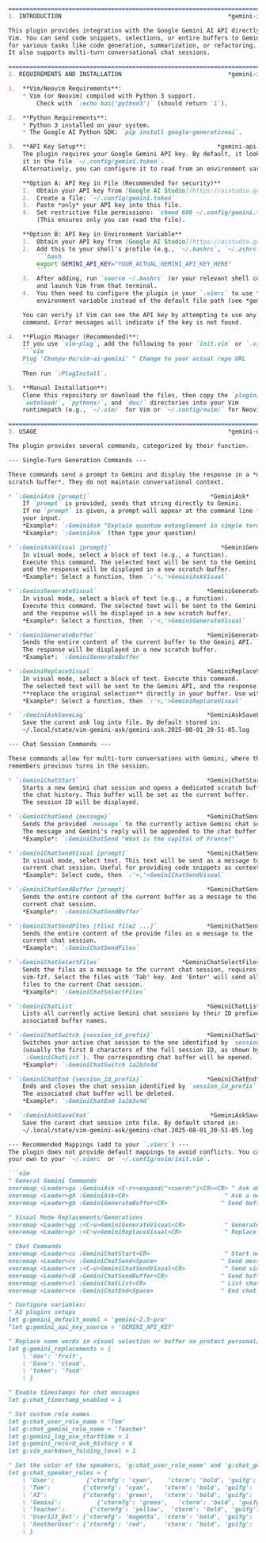 ```markdown

==============================================================================
1. INTRODUCTION                                               *gemini-intro*

This plugin provides integration with the Google Gemini AI API directly within
Vim. You can send code snippets, selections, or entire buffers to Gemini
for various tasks like code generation, summarization, or refactoring.
It also supports multi-turn conversational chat sessions.

==============================================================================
2. REQUIREMENTS AND INSTALLATION                              *gemini-install*

1.  **Vim/Neovim Requirements**:
    * Vim (or Neovim) compiled with Python 3 support.
        Check with `:echo has('python3')` (should return `1`).

2.  **Python Requirements**:
    * Python 3 installed on your system.
    * The Google AI Python SDK: `pip install google-generativeai`.

3.  **API Key Setup**:                                     *gemini-api-key*
    The plugin requires your Google Gemini API key. By default, it looks for
    it in the file `~/.config/gemini.token`.
    Alternatively, you can configure it to read from an environment variable.

    **Option A: API Key in File (Recommended for security)**
    1.  Obtain your API key from [Google AI Studio](https://aistudio.google.com/).
    2.  Create a file: `~/.config/gemini.token`
    3.  Paste *only* your API key into this file.
    4.  Set restrictive file permissions: `chmod 600 ~/.config/gemini.token`
        (This ensures only you can read the file).

    **Option B: API Key in Environment Variable**
    1.  Obtain your API key from [Google AI Studio](https://aistudio.google.com/).
    2.  Add this to your shell's profile (e.g., `~/.bashrc`, `~/.zshrc`, `~/.profile`):
        ```bash
        export GEMINI_API_KEY="YOUR_ACTUAL_GEMINI_API_KEY_HERE"
        ```
    3.  After adding, run `source ~/.bashrc` (or your relevant shell config file)
        and launch Vim from that terminal.
    4.  You then need to configure the plugin in your `.vimrc` to use this
        environment variable instead of the default file path (see *gemini-config*).

    You can verify if Vim can see the API key by attempting to use any plugin
    command. Error messages will indicate if the key is not found.

4.  **Plugin Manager (Recommended)**:
    If you use `vim-plug`, add the following to your `init.vim` or `.vimrc`:
    ```vim
    Plug 'Chunyu-Hu/vim-ai-gemini' " Change to your actual repo URL
    ```
    Then run `:PlugInstall`.

5.  **Manual Installation**:
    Clone this repository or download the files, then copy the `plugin/`,
    `autoload/`, `pythonx/`, and `doc/` directories into your Vim
    runtimepath (e.g., `~/.vim/` for Vim or `~/.config/nvim/` for Neovim).

==============================================================================
3. USAGE                                                      *gemini-usage*

The plugin provides several commands, categorized by their function.

--- Single-Turn Generation Commands ---

These commands send a prompt to Gemini and display the response in a *new
scratch buffer*. They do not maintain conversational context.

* `:GeminiAsk [prompt]`                                  *GeminiAsk*
    If `prompt` is provided, sends that string directly to Gemini.
    If no `prompt` is given, a prompt will appear at the command line for
    your input.
    *Example*: `:GeminiAsk "Explain quantum entanglement in simple terms."`
    *Example*: `:GeminiAsk` (then type your question)

* `:GeminiAskVisual [prompt]`                               *GeminiGenerateVisual*
    In visual mode, select a block of text (e.g., a function).
    Execute this command. The selected text will be sent to the Gemini API,
    and the response will be displayed in a new scratch buffer.
    *Example*: Select a function, then `:'<,'>GeminiAskVisual`

* `:GeminiGenerateVisual`                               *GeminiGenerateVisual*
    In visual mode, select a block of text (e.g., a function).
    Execute this command. The selected text will be sent to the Gemini API,
    and the response will be displayed in a new scratch buffer.
    *Example*: Select a function, then `:'<,'>GeminiGenerateVisual`

* `:GeminiGenerateBuffer`                               *GeminiGenerateBuffer*
    Sends the entire content of the current buffer to the Gemini API.
    The response will be displayed in a new scratch buffer.
    *Example*: `:GeminiGenerateBuffer`

* `:GeminiReplaceVisual`                                *GeminiReplaceVisual*
    In visual mode, select a block of text. Execute this command.
    The selected text will be sent to the Gemini API, and the response will
    **replace the original selection** directly in your buffer. Use with care!
    *Example*: Select a function, then `:'<,'>GeminiReplaceVisual`

*  `:GeminiAskSaveLog`                                  *GeminiAskSaveLog*
    Save the curent ask log into file. By default stored in:
    ~/.local/state/vim-gemini-ask/gemini-ask.2025-08-01_20-51-05.log

--- Chat Session Commands ---

These commands allow for multi-turn conversations with Gemini, where the AI
remembers previous turns in the session.

* `:GeminiChatStart`                                    *GeminiChatStart*
    Starts a new Gemini chat session and opens a dedicated scratch buffer for
    the chat history. This buffer will be set as the current buffer.
    The session ID will be displayed.

* `:GeminiChatSend {message}`                           *GeminiChatSend*
    Sends the provided `message` to the currently active Gemini chat session.
    The message and Gemini's reply will be appended to the chat buffer.
    *Example*: `:GeminiChatSend "What is the capital of France?"`

* `:GeminiChatSendVisual [prompt]`                      *GeminiChatSendVisual*
    In visual mode, select text. This text will be sent as a message to the
    current chat session. Useful for providing code snippets as context.
    *Example*: Select code, then `:'<,'>GeminiChatSendVisual`

* `:GeminiChatSendBuffer [prompt]`                      *GeminiChatSendBuffer*
    Sends the entire content of the current buffer as a message to the
    current chat session.
    *Example*: `:GeminiChatSendBuffer`

* `:GeminiChatSendFiles [file1 file2 ...]`              *GeminiChatSendFiles*
    Sends the entire content of the provide files as a message to the
    current chat session.
    *Example*: `:GeminiChatSendFiles`

* `:GeminiChatSelectFiles`                       *GeminiChatSelectFiles*
    Sends the files as a message to the current chat session, requires
    vim-fzf. Select the files with 'Tab' key. And 'Enter' will send all
    files to the current Chat session.
    *Example*: `:GeminiChatSelectFiles`

* `:GeminiChatList`                                     *GeminiChatList*
    Lists all currently active Gemini chat sessions by their ID prefixes and
    associated buffer names.

* `:GeminiChatSwitch {session_id_prefix}`               *GeminiChatSwitch*
    Switches your active chat session to the one identified by `session_id_prefix`
    (usually the first 8 characters of the full session ID, as shown by
    `:GeminiChatList`). The corresponding chat buffer will be opened.
    *Example*: `:GeminiChatSwitch 1a2b3c4d`

* `:GeminiChatEnd {session_id_prefix}`                  *GeminiChatEnd*
    Ends and closes the chat session identified by `session_id_prefix`.
    The associated chat buffer will be deleted.
    *Example*: `:GeminiChatEnd 1a2b3c4d`

*  `:GeminiAskSaveChat`                                  *GeminiAskSaveChat*
    Save the curent chat session into file. By default stored in:
    ~/.local/state/vim-gemini-ask/gemini-chat.2025-08-01_20-51-05.log

--- Recommended Mappings (add to your `.vimrc`) ---
The plugin does not provide default mappings to avoid conflicts. You can add
your own to your `~/.vimrc` or `~/.config/nvim/init.vim`.

```vim
" General Gemini Commands
nnoremap <Leader>ga :GeminiAsk <C-r>=expand("<cword>")<CR><CR> " Ask about word under cursor
nnoremap <Leader>gA :GeminiAsk<CR>                           " Ask a new question via prompt
nnoremap <Leader>gb :GeminiGenerateBuffer<CR>               " Send buffer to Gemini

" Visual Mode Replacements/Generations
vnoremap <Leader>gg :<C-u>GeminiGenerateVisual<CR>           " Generate (new buffer)
vnoremap <Leader>gr :<C-u>GeminiReplaceVisual<CR>            " Replace in-place

" Chat Commands
nnoremap <Leader>cs :GeminiChatStart<CR>                     " Start new chat
nnoremap <Leader>cc :GeminiChatSend<Space>                  " Send message (prompt for input)
vnoremap <Leader>cv :<C-u>GeminiChatSendVisual<CR>           " Send visual selection to chat
nnoremap <Leader>cB :GeminiChatSendBuffer<CR>               " Send buffer to chat
nnoremap <Leader>cl :GeminiChatList<CR>                     " List chats
nnoremap <Leader>ce :GeminiChatEnd<Space>                   " End chat (prompt for ID)

" Configure variables:
" AI plugins setups
let g:gemini_default_model = 'gemini-2.5-pro'
"let g:gemini_api_key_source = 'GEMINI_API_KEY'

" Replace some words in visual selection or buffer so protect personal/sensitive information
let g:gemini_replacements = {
    \ 'dav': 'fruit',
    \ 'Dave': 'cloud',
    \ 'token': 'food'
    \ }

" Enable timestamps for chat messages
let g:chat_timestamp_enabled = 1

" Set custom role names
let g:chat_user_role_name = 'Tom'
let g:chat_gemini_role_name = 'Teacher'
let g:gemini_log_use_starttime = 1
let g:gemini_record_ask_history = 0
let g:vim_markdown_folding_level = 1

" Set the color of the speakers, 'g:chat_user_role_name' and 'g:chat_gemini_role_name'
let g:chat_speaker_roles = {
    \ 'User':         {'ctermfg': 'cyan',    'cterm': 'bold', 'guifg': '#00FFFF', 'gui': 'bold'},
    \ 'Tom':         {'ctermfg': 'cyan',    'cterm': 'bold', 'guifg': '#00FFFF', 'gui': 'bold'},
    \ 'AI':          {'ctermfg': 'green',   'cterm': 'bold', 'guifg': '#0000FF', 'gui': 'bold'},
    \ 'Gemini':          {'ctermfg': 'green',   'cterm': 'bold', 'guifg': '#0000FF', 'gui': 'bold'},
    \ 'Teacher':       {'ctermfg': 'yellow',  'cterm': 'bold', 'guifg': '#FFFFFF', 'gui': 'bold'},
    \ 'User123_Bot': {'ctermfg': 'magenta', 'cterm': 'bold', 'guifg': '#FFFFFF', 'gui': 'bold'},
    \ 'AnotherUser': {'ctermfg': 'red',     'cterm': 'bold', 'guifg': '#FF0000', 'gui': 'bold'}
    \ }

